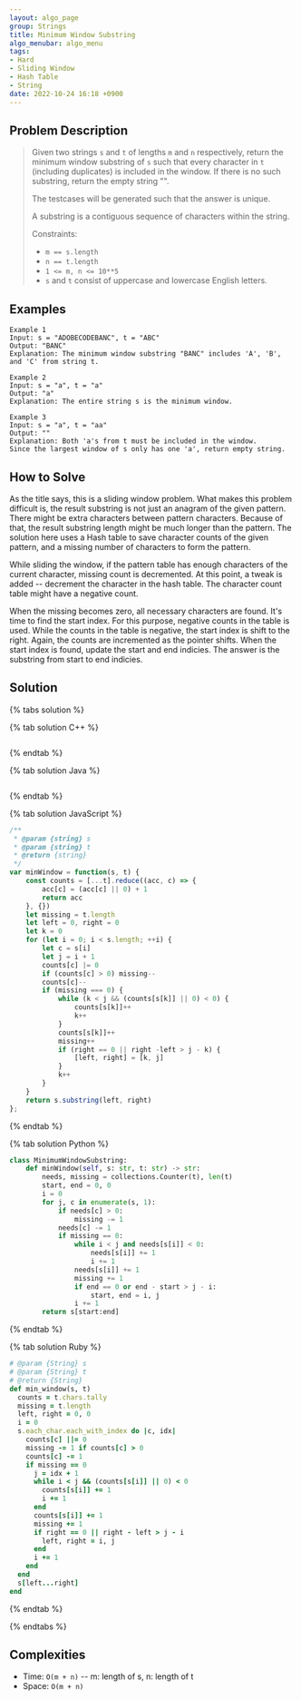 ```yaml
---
layout: algo_page
group: Strings
title: Minimum Window Substring
algo_menubar: algo_menu
tags:
- Hard
- Sliding Window
- Hash Table
- String
date: 2022-10-24 16:18 +0900
---
```


## Problem Description
> Given two strings `s` and `t` of lengths `m` and `n` respectively, return the minimum window substring of `s`
> such that every character in `t` (including duplicates) is included in the window. If there is no such substring,
> return the empty string "".
>
> The testcases will be generated such that the answer is unique.
>
> A substring is a contiguous sequence of characters within the string.
>
> Constraints:
> - `m == s.length`
> - `n == t.length`
> - `1 <= m, n <= 10**5`
> - `s` and `t` consist of uppercase and lowercase English letters.


## Examples
```
Example 1
Input: s = "ADOBECODEBANC", t = "ABC"
Output: "BANC"
Explanation: The minimum window substring "BANC" includes 'A', 'B', and 'C' from string t.
```

```
Example 2
Input: s = "a", t = "a"
Output: "a"
Explanation: The entire string s is the minimum window.
```

```
Example 3
Input: s = "a", t = "aa"
Output: ""
Explanation: Both 'a's from t must be included in the window.
Since the largest window of s only has one 'a', return empty string.
```

## How to Solve

As the title says, this is a sliding window problem.
What makes this problem difficult is, the result substring is not just an anagram of the given pattern.
There might be extra characters between pattern characters.
Because of that, the result substring length might be much longer than the pattern.
The solution here uses a Hash table to save character counts of the given pattern, and a
missing number of characters to form the pattern.

While sliding the window, if the pattern table has enough characters of the current character,
missing count is decremented.
At this point, a tweak is added -- decrement the character in the hash table.
The character count table might have a negative count.

When the missing becomes zero, all necessary characters are found.
It's time to find the start index.
For this purpose, negative counts in the table is used.
While the counts in the table is negative, the start index is shift to the right.
Again, the counts are incremented as the pointer shifts.
When the start index is found, update the start and end indicies.
The answer is the substring from start to end indicies.

## Solution

{% tabs solution %}

{% tab solution C++ %}
```cpp

```
{% endtab %}

{% tab solution Java %}
```java

```
{% endtab %}

{% tab solution JavaScript %}
```js
/**
 * @param {string} s
 * @param {string} t
 * @return {string}
 */
var minWindow = function(s, t) {
    const counts = [...t].reduce((acc, c) => {
        acc[c] = (acc[c] || 0) + 1
        return acc
    }, {})
    let missing = t.length
    let left = 0, right = 0
    let k = 0
    for (let i = 0; i < s.length; ++i) {
        let c = s[i]
        let j = i + 1
        counts[c] |= 0
        if (counts[c] > 0) missing--
        counts[c]--
        if (missing === 0) {
            while (k < j && (counts[s[k]] || 0) < 0) {
                counts[s[k]]++
                k++
            }
            counts[s[k]]++
            missing++
            if (right == 0 || right -left > j - k) {
                [left, right] = [k, j]
            }
            k++
        }
    }
    return s.substring(left, right)
};
```
{% endtab %}

{% tab solution Python %}
```python
class MinimumWindowSubstring:
    def minWindow(self, s: str, t: str) -> str:
        needs, missing = collections.Counter(t), len(t)
        start, end = 0, 0
        i = 0
        for j, c in enumerate(s, 1):
            if needs[c] > 0:
                missing -= 1
            needs[c] -= 1
            if missing == 0:
                while i < j and needs[s[i]] < 0:
                    needs[s[i]] += 1
                    i += 1
                needs[s[i]] += 1
                missing += 1
                if end == 0 or end - start > j - i:
                    start, end = i, j
                i += 1
        return s[start:end]
```
{% endtab %}

{% tab solution Ruby %}
```ruby
# @param {String} s
# @param {String} t
# @return {String}
def min_window(s, t)
  counts = t.chars.tally
  missing = t.length
  left, right = 0, 0
  i = 0
  s.each_char.each_with_index do |c, idx|
    counts[c] ||= 0
    missing -= 1 if counts[c] > 0
    counts[c] -= 1
    if missing == 0
      j = idx + 1
      while i < j && (counts[s[i]] || 0) < 0
        counts[s[i]] += 1
        i += 1
      end
      counts[s[i]] += 1
      missing += 1
      if right == 0 || right - left > j - i
        left, right = i, j
      end
      i += 1
    end
  end
  s[left...right]
end
```
{% endtab %}

{% endtabs %}


## Complexities
- Time: `O(m + n)` -- m: length of s, n: length of t
- Space: `O(m + n)`
